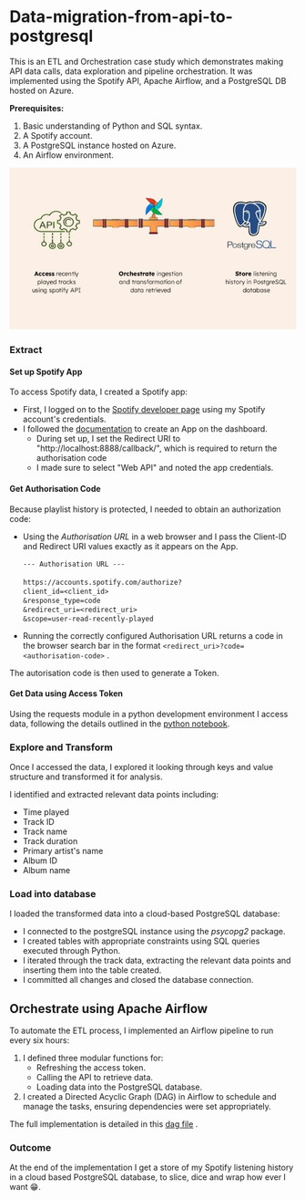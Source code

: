 # Data-migration-from-api-to-postgresql
This is an ETL and Orchestration case study which demonstrates making API data calls, data exploration and pipeline orchestration. It was implemented using the Spotify API, Apache Airflow, and a PostgreSQL DB hosted on Azure.

**Prerequisites:**
1. Basic understanding of Python and SQL syntax.
2. A Spotify account.
3. A PostgreSQL instance hosted on Azure.
4. An Airflow environment.

![Visual representation of data flow; from API throw Airflow pipeline to PostgreSQL DB](/assets/ETL_Overview.jpg "Process Architecture")

### Extract
#### Set up Spotify App
To access Spotify data, I created a Spotify app:
- First, I logged on to the [Spotify developer page](developer.spotify.com) using my Spotify account's credentials.
- I followed the [documentation](developer.spotify.com/documentation/web-api) to create an App on the dashboard.
  - During set up, I set the Redirect URI to "http\://localhost:8888/callback/", which is required to return the authorisation code
  - I made sure to select "Web API" and noted the app credentials.

#### Get Authorisation Code
Because playlist history is protected, I needed to obtain an authorization code:
  - Using the *Authorisation URL* in a web browser and I pass the Client-ID and Redirect URI values exactly as it appears on the App.
    ```
    --- Authorisation URL ---
    
    https://accounts.spotify.com/authorize?
    client_id=<client_id>
    &response_type=code
    &redirect_uri=<redirect_uri>
    &scope=user-read-recently-played
    ```
  - Running the correctly configured Authorisation URL returns a code in the browser search bar in the format ``` <redirect_uri>?code= <authorisation-code> ``` .

The autorisation code is then used to generate a Token.

#### Get Data using Access Token
Using the requests module in a python development environment I access data, following the details outlined in the [python notebook](#).


### Explore and Transform
Once I accessed the data, I explored it looking through keys and value structure and transformed it for analysis.

I identified and extracted relevant data points including:
  - Time played
  - Track ID
  - Track name
  - Track duration
  - Primary artist's name
  - Album ID
  - Album name


### Load into database
I loaded the transformed data into a cloud-based PostgreSQL database:
* I connected to the postgreSQL instance using the _psycopg2_ package.
* I created tables with appropriate constraints using SQL queries executed through Python.
* I iterated through the track data, extracting the relevant data points and inserting them into the table created.
* I committed all changes and closed the database connection.

## Orchestrate using Apache Airflow
To automate the ETL process, I implemented an Airflow pipeline to run every six hours:
1. I defined three modular functions for:
   - Refreshing the access token.
   - Calling the API to retrieve data.
   - Loading data into the PostgreSQL database.
2. I created a Directed Acyclic Graph (DAG) in Airflow to schedule and manage the tasks, ensuring dependencies were set appropriately.

The full implementation is detailed in this [dag file](#) .

### Outcome
At the end of the implementation I get a store of my Spotify listening history in a cloud based PostgreSQL database, to slice, dice and wrap how ever I want 😁.
